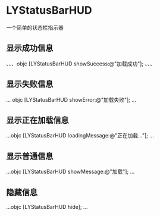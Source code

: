 # LYStatusBarHUD
一个简单的状态栏指示器

## 显示成功信息
、、、objc
[LYStatusBarHUD showSuccess:@"加载成功"];
、、、

## 显示失败信息
...
objc
[LYStatusBarHUD showError:@"加载失败"];
...

## 显示正在加载信息
...objc
[LYStatusBarHUD loadingMessage:@"正在加载..."];
...

## 显示普通信息
...objc
[LYStatusBarHUD showMessage:@"加载"];
...

## 隐藏信息
...objc
[LYStatusBarHUD hide];
...
